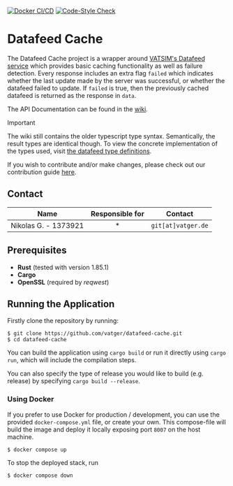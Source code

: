 [![Docker CI/CD](https://github.com/vatger/datafeed-cache/actions/workflows/prod.build.yml/badge.svg)](https://github.com/vatger/datafeed-cache/actions/workflows/prod.docker.yml)
[![Code-Style Check](https://github.com/vatger/datafeed-cache/actions/workflows/dev.build.yml/badge.svg)](https://github.com/vatger/datafeed-cache/actions/workflows/dev.prettier.yml)

# Datafeed Cache

The Datafeed Cache project is a wrapper around [VATSIM's Datafeed service](https://data.vatsim.net/v3/vatsim-data.json)
which provides basic caching functionality
as well as failure detection. Every response includes an extra flag `failed` which indicates whether the last update
made by the server was successful, or whether the datafeed failed to update. If `failed` is true, then the previously
cached datafeed is returned
as the response in `data`.

The API Documentation can be found in the [wiki](https://github.com/vatger/datafeed-cache/wiki).
> [!IMPORTANT]  
> The wiki still contains the older typescript type syntax. Semantically, the result types are identical though.
> To view the concrete implementation of the types used, visit [the datafeed type definitions](./src/vatsim/types.rs).


If you wish to contribute and/or make changes, please check out our contribution guide [here](CONTRIBUTING.md).

## Contact

|         Name         | Responsible for |      Contact       |
|:--------------------:|:---------------:|:------------------:|
| Nikolas G. - 1373921 |        *        | `git[at]vatger.de` |

## Prerequisites

- **Rust** (tested with version 1.85.1)
- **Cargo**
- **OpenSSL** (required by *reqwest*)

## Running the Application

Firstly clone the repository by running:

```shell
$ git clone https://github.com/vatger/datafeed-cache.git  
$ cd datafeed-cache  
```

You can build the application using `cargo build` or run it directly using `cargo run`, which will include the
compilation steps.

You can also specify the type of release you would like to build (e.g. release) by specifying `cargo build --release`.

### Using Docker

If you prefer to use Docker for production / development, you can use the provided `docker-compose.yml` file, or create
your own.
This compose-file will build the image and deploy it locally exposing port `8007` on the host machine.

```shell
$ docker compose up
```

To stop the deployed stack, run

```shell
$ docker compose down
```